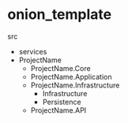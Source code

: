 # onion_template

src
- services
 - ProjectName
    -  ProjectName.Core
    -  ProjectName.Application
    -  ProjectName.Infrastructure
        - Infrastructure
        - Persistence
    -  ProjectName.API